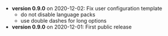- **version 0.9.0** on 2020-12-02: Fix user configuration template
    - do not disable language packs
    - use double dashes for long options
- **version 0.9.0** on 2020-12-01: First public release
